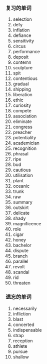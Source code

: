 ### 复习的单词

1. selection
2. defy
3. inflation
4. defiance
5. sensitivity
6. circus
7. performance
8. deposit
9. contemn
10. sculpture
11. spit
12. contentious
13. gradual
14. shipping
15. liberation
16. ethic
17. curiosity
18. compete
19. association
20. eliminate
21. congress
22. preacher
23. potentiality
24. academician
25. recognition
26. phrasal
27. ripe
28. bud
29. cautious
30. utilisation
31. plant
32. oceanic
33. trunk
34. raw
35. summary
36. outskirt
37. delicate
38. shady
39. magnificence
40. role
41. cigar
42. honey
43. bachelor
44. dispute
45. branch
46. parallel
47. revolt
48. scandal
49. rid
50. threaten









### 遗忘的单词

1. necessarily
2. infliction
3. blast
4. concerted
5. indispensable
6. strap
7. reception
8. athlete
9. pursue
10. shallow